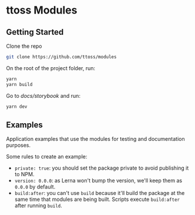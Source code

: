 # ttoss Modules

## Getting Started

Clone the repo

```bash
git clone https://github.com/ttoss/modules
```

On the root of the project folder, run:

```bash
yarn
yarn build
```

Go to _docs/storybook_ and run:

```bash
yarn dev
```

## Examples

Application examples that use the modules for testing and documentation purposes.

Some rules to create an example:

- `private: true`: you should set the package private to avoid publishing it to NPM.
- `version: 0.0.0`: as Lerna won't bump the version, we'll keep them as `0.0.0` by default.
- `build:after`: you can't use `build` because it'll build the package at the same time that modules are being built. Scripts execute `build:after` after running `build`.
